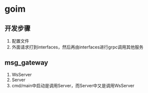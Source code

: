 # goim    


## 开发步骤     
1. 配置文件
2. 外面请求打到interfaces，然后再由interfaces进行grpc调用其他服务



## msg_gateway
1. WsServer
2. Server
3. cmd/main中启动是调用Server，而Server中又是调用WsServer
